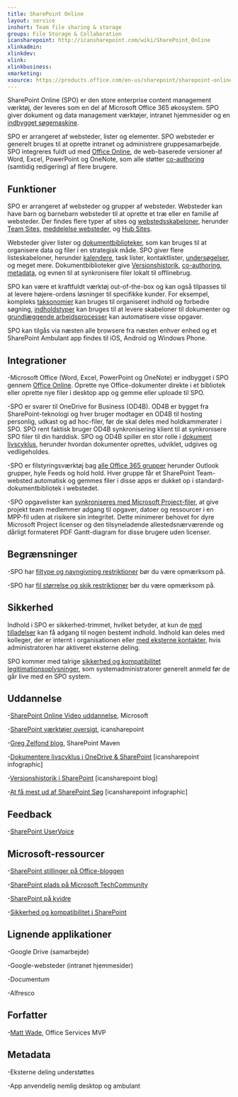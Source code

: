 ```yaml
---
title: SharePoint Online
layout: service
inshort: Team file sharing & storage
groups: File Storage & Collaboration
icansharepoint: http://icansharepoint.com/wiki/SharePoint_Online
xlinkadmin: 
xlinkdev: 
xlink: 
xlinkbusiness: 
xmarketing: 
xsource: https://products.office.com/en-us/sharepoint/sharepoint-online-collaboration-software
---
```



SharePoint Online (SPO) er den store enterprise content management værktøj, der leveres som en del af Microsoft Office 365 økosystem. SPO giver dokument og data management værktøjer, intranet hjemmesider og en [indbygget søgemaskine](http://icsh.pt/HowToSPSearch).

SPO er arrangeret af websteder, lister og elementer. SPO websteder er generelt bruges til at oprette intranet og administrere gruppesamarbejde. SPO integreres fuldt ud med [Office Online](https://technet.microsoft.com/en-us/library/word-online-service-description.aspx), de web-baserede versioner af Word, Excel, PowerPoint og OneNote, som alle støtter [co-authoring](http://icsh.pt/CoAuthoring) (samtidig redigering) af flere brugere.

Funktioner
---------

SPO er arrangeret af websteder og grupper af websteder. Websteder kan have barn og barnebarn websteder til at oprette et træ eller en familie af websteder. Der findes flere typer af sites og [webstedsskabeloner](https://support.office.com/en-us/article/Using-templates-to-create-different-kinds-of-SharePoint-sites-449eccec-ff99-4cf3-b62e-dcfee37e8da4), herunder [Team Sites](https://support.office.com/en-us/article/what-is-a-sharepoint-team-site-75545757-36c3-46a7-beed-0aaa74f0401e), [meddelelse websteder](https://support.office.com/en-us/article/what-is-a-sharepoint-communication-site-94a33429-e580-45c3-a090-5512a8070732), og [Hub Sites](https://docs.microsoft.com/en-us/sharepoint/dev/features/hub-site/hub-site-overview).

Websteder giver lister og [dokumentbiblioteker](http://icsh.pt/SPDocLibs), som kan bruges til at organisere data og filer i en strategisk måde. SPO giver flere listeskabeloner, herunder [kalendere](https//icsh.pt/SPCalendars), task lister, kontaktlister, [undersøgelser](http://icsh.pt/SPSurveyIntro), og meget mere. Dokumentbiblioteker give [Versionshistorik](http://icsh.pt/VersionHistory), [co-authoring](http://icsh.pt/CoAuthoring), [metadata](http://icsh.pt/MetadataGuide), og evnen til at synkronisere filer lokalt til offlinebrug.

SPO kan være et kraftfuldt værktøj out-of-the-box og kan også tilpasses til at levere højere-ordens løsninger til specifikke kunder. For eksempel, kompleks [taksonomier](http://sharepointmaven.com/2-ways-to-design-sharepoint-taxonomy-for-an-organization/) kan bruges til organiseret indhold og forbedre søgning, [indholdstyper](https://technet.microsoft.com/en-us/library/cc262735.aspx) kan bruges til at levere skabeloner til dokumenter og [grundlæggende arbejdsprocesser](http://sharepointmaven.com/4-things-to-do-before-creating-a-workflow-in-sharepoint-and-office-365/) kan automatisere visse opgaver.

SPO kan tilgås via næsten alle browsere fra næsten enhver enhed og et SharePoint Ambulant app findes til iOS, Android og Windows Phone.

Integrationer
---------

-Microsoft Office (Word, Excel, PowerPoint og OneNote) er indbygget i SPO gennem [Office Online](https://technet.microsoft.com/en-us/library/word-online-service-description.aspx). Oprette nye Office-dokumenter direkte i et bibliotek eller oprette nye filer i desktop app og gemme eller uploade til SPO.

-SPO er svarer til OneDrive for Business (OD4B). OD4B er bygget fra SharePoint-teknologi og hver bruger modtager en OD4B til hosting personlig, udkast og ad hoc-filer, før de skal deles med holdkammerater i SPO. SPO rent faktisk bruger OD4B synkronisering klient til at synkronisere SPO filer til din harddisk. SPO og OD4B spiller en stor rolle i [dokument livscyklus](http://icsh.pt/DocCircleOfLife), herunder hvordan dokumenter oprettes, udviklet, udgives og vedligeholdes.

-SPO er filstyringsværktøj bag [alle Office 365 grupper](http://icsh.pt/O365groups) herunder Outlook grupper, hyle Feeds og hold hold. Hver gruppe får et SharePoint Team-websted automatisk og gemmes filer i disse apps er dukket op i standard-dokumentbibliotek i webstedet.

-SPO opgavelister kan [synkroniseres med Microsoft Project-filer](http://icsh.pt/MPPtoSharePoint), at give projekt team medlemmer adgang til opgaver, datoer og ressourcer i en MPP-fil uden at risikere sin integritet. Dette minimerer behovet for dyre Microsoft Project licenser og den tilsyneladende allestedsnærværende og dårligt formateret PDF Gantt-diagram for disse brugere uden licenser.

Begrænsninger
---------

-SPO har [filtype og navngivning restriktioner](http://icsh.pt/SPFileTypeLimits) bør du være opmærksom på.

-SPO har [fil størrelse og skik restriktioner](http://icsh.pt/SPUseLimits) bør du være opmærksom på.

Sikkerhed
---------

Indhold i SPO er sikkerhed-trimmet, hvilket betyder, at kun de [med tilladelser](http://icsh.pt/PermissionsInSP) kan få adgang til nogen bestemt indhold. Indhold kan deles med kolleger, der er internt i organisationen eller [med eksterne kontakter](http://icsh.pt/ExternalSharing), hvis administratoren har aktiveret eksterne deling.

SPO kommer med talrige [sikkerhed og kompatibilitet legitimationsoplysninger](https://blogs.technet.microsoft.com/wbaer/2017/03/13/security-and-compliance-in-sharepoint-online-and-onedrive-for-business/), som systemadministratorer generelt anmeld før de går live med en SPO system.

Uddannelse
---------

-[SharePoint Online Video uddannelse](https://support.office.com/en-us/article/SharePoint-Online-video-training-cb8ef501-84db-4427-ac77-ec2009fb8e23?ui=en-US&rs=en-US&ad=US), Microsoft

-[SharePoint værktøjer oversigt](http://icansharepoint.com/tools), icansharepoint

-[Greg Zelfond blog](http://sharepointmaven.com/blog-sharepoint-best-practices/), SharePoint Maven

-[Dokumentere livscyklus i OneDrive & SharePoint](http://icsh.pt/DocCircleOfLife) \[icansharepoint
    infographic\]

-[Versionshistorik i SharePoint](http://icsh.pt/VersionHistory)
    \[icansharepoint blog\]

-[At få mest ud af SharePoint
    Søg](http://icsh.pt/HowToSPSearch) \[icansharepoint infographic\]

Feedback
---------

-[SharePoint UserVoice](https://sharepoint.uservoice.com/)

Microsoft-ressourcer
---------

-[SharePoint stillinger på Office-bloggen](https://blogs.office.com/en-us/sharepoint/)

-[SharePoint plads på Microsoft TechCommunity](https://techcommunity.microsoft.com/t5/SharePoint/bd-p/SharePoint_General)

-[SharePoint på kvidre](https://twitter.com/sharepoint)

-[Sikkerhed og kompatibilitet i SharePoint](https://blogs.technet.microsoft.com/wbaer/2017/03/13/security-and-compliance-in-sharepoint-online-and-onedrive-for-business/)


Lignende applikationer
--------------------

-Google Drive (samarbejde)

-Google-websteder (intranet hjemmesider)

-Documentum

-Alfresco

Forfatter
---------

-[Matt Wade](https://www.linkedin.com/in/thatmattwade/), Office Services MVP

Metadata
--------

-Eksterne deling understøttes

-App anvendelig nemlig desktop og ambulant

